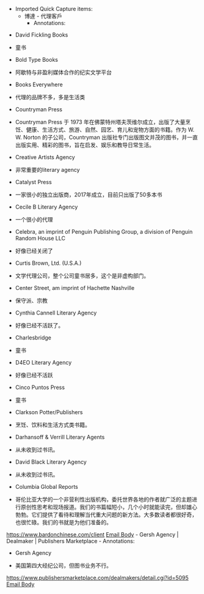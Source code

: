- Imported Quick Capture items:
    - 博達 - 代理客戶
        - Annotations:

* David Fickling Books

* 童书

* Bold Type Books

* 阿歇特与非盈利媒体合作的纪实文学平台

* Books Everywhere

* 代理的品牌不多，多是生活类

* Countryman Press

* Countryman Press 于 1973 年在佛蒙特州塔夫茨维尔成立，出版了大量烹饪、健康、生活方式、旅游、自然、园艺、育儿和宠物方面的书籍。作为 W. W. Norton 的子公司，Countryman 出版社专门出版图文并茂的图书，并一直出版实用、精彩的图书，旨在启发、娱乐和教导日常生活。

* Creative Artists Agency

* 非常重要的literary agency

* Catalyst Press

* 一家很小的独立出版商，2017年成立，目前只出版了50多本书

* Cecile B Literary Agency

* 一个很小的代理

* Celebra, an imprint of Penguin Publishing Group, a division of Penguin Random House LLC

* 好像已经关闭了

* Curtis Brown, Ltd. (U.S.A.)

* 文学代理公司，整个公司童书居多，这个是非虚构部门。

* Center Street, am imprint of Hachette Nashville

* 保守派、宗教

* Cynthia Cannell Literary Agency

* 好像已经不活跃了。

* Charlesbridge

* 童书

* D4EO Literary Agency

* 好像已经不活跃

* Cinco Puntos Press

* 童书

* Clarkson Potter/Publishers

* 烹饪、饮料和生活方式类书籍。

* Darhansoff & Verrill Literary Agents

* 从未收到过书讯。

* David Black Literary Agency

* 从未收到过书讯。

* Columbia Global Reports

* 哥伦比亚大学的一个非营利性出版机构，委托世界各地的作者就广泛的主题进行原创性思考和现场报道。我们的书篇幅短小，几个小时就能读完，但却雄心勃勃。它们提供了看待和理解当代重大问题的新方法。大多数读者都很好奇，也很忙碌。我们的书就是为他们准备的。



https://www.bardonchinese.com/client [Email Body](https://files.todoist.com/z-xSjR_K_9r-HpEfa4v2EF02PdTXs82cn0QXaKAndT7QyBV8abwoqcpfTEufKq0b/by/21878347/as/file.html)
    - Gersh Agency | Dealmaker | Publishers Marketplace
        - Annotations:

* Gersh Agency

* 美国第四大经纪公司，但图书业务不行。



https://www.publishersmarketplace.com/dealmakers/detail.cgi?id=5095 [Email Body](https://files.todoist.com/4ygLSADeJ-LMap4yNDay2rMvW8vnav07E6TKo6E6FG_Boy0X6RXts9_0iccLKdzQ/by/21878347/as/file.html)
